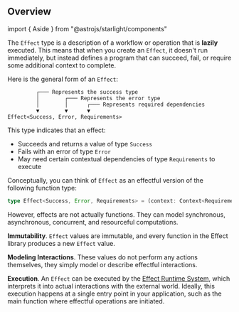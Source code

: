 ## Overview

import { Aside } from "@astrojs/starlight/components"

The `Effect` type is a description of a workflow or operation that is **lazily** executed. This means that when you create an `Effect`, it doesn't run immediately, but instead defines a program that can succeed, fail, or require some additional context to complete.

Here is the general form of an `Effect`:

```text showLineNumbers=false
         ┌─── Represents the success type
         │        ┌─── Represents the error type
         │        │      ┌─── Represents required dependencies
         ▼        ▼      ▼
Effect<Success, Error, Requirements>
```

This type indicates that an effect:

- Succeeds and returns a value of type `Success`
- Fails with an error of type `Error`
- May need certain contextual dependencies of type `Requirements` to execute

Conceptually, you can think of `Effect` as an effectful version of the following function type:

```ts showLineNumbers=false
type Effect<Success, Error, Requirements> = (context: Context<Requirements>) => Error | Success
```

However, effects are not actually functions. They can model synchronous, asynchronous, concurrent, and resourceful computations.

**Immutability**. `Effect` values are immutable, and every function in the Effect library produces a new `Effect` value.

**Modeling Interactions**. These values do not perform any actions themselves, they simply model or describe effectful interactions.

**Execution**. An `Effect` can be executed by the [Effect Runtime System](/docs/runtime/), which interprets it into actual interactions with the external world.
Ideally, this execution happens at a single entry point in your application, such as the main function where effectful operations are initiated.
